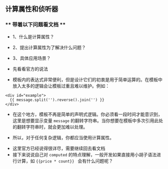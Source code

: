 ## 计算属性和侦听器
### ** 带着以下问题看文档 **
- 1、什么是计算属性？
- 2、提出计算属性为了解决什么问题？
- 3、具体应用场景？

- 先看看官方的说法
* 模板内的表达式非常便利，但是设计它们的初衷是用于简单运算的。在模板中放入太多的逻辑会让模板过重且难以维护。例如：

```
<div id="example">
  {{ message.split('').reverse().join('') }}
</div>
```

* 在这个地方，模板不再是简单的声明式逻辑。你必须看一段时间才能意识到，这里是想要显示变量 `message` 的翻转字符串。当你想要在模板中多次引用此处的翻转字符串时，就会更加难以处理。

* 所以，对于任何复杂逻辑，你都应当使用计算属性。

- 这里官方已经说得很详尽，需要继续回去看文档
- 接下来说说自己对 `computed` 的特点理解，一般开发如果直接用小胡子语法进行计算，如 `{{price * count}} ` 会有什么问题呢？